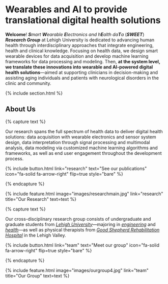 ---
---

# Wearables and AI to provide translational digital health solutions

**Welcome**! _**S**mart **W**earable **E**lectronics and h**E**alth da**T**a_ (**_SWEET_**) **_Research Group_** at Lehigh University is dedicated to advancing human health through interdisciplinary approaches that integrate engineering, health and clinical knowledge. Focusing on health data, we design smart wearable devices for data acquisition and develop machine learning frameworks for data processing and modeling. Then, **at the system level, we translate these innovations into wearable and AI-powered digital health solutions**—aimed at supporting clinicians in decision-making and assisting aging individuals and patients with neurological disorders in the clinic and community. 

{% include section.html %}

## About Us

{% capture text %}

Our research spans the full spectrum of health data to deliver digital health solutions: data acquisition with wearable electronics and sensor system design, data interpretation through signal processing and multimodal analysis, data modeling via customized machine learning algorithms and frameworks, as well as end user engagement throughout the development process.

{%
  include button.html
  link="research"
  text="See our publications"
  icon="fa-solid fa-arrow-right"
  flip=true
  style="bare"
%}

{% endcapture %}

{%
  include feature.html
  image="images/researchmain.jpg"
  link="research"
  title="Our Research"
  text=text
%}

<!-- {% capture text %}

Lorem ipsum dolor sit amet, consectetur adipiscing elit, sed do eiusmod tempor incididunt ut labore et dolore magna aliqua.

{%
  include button.html
  link="projects"
  text="Browse our projects"
  icon="fa-solid fa-arrow-right"
  flip=true
  style="bare"
%}

{% endcapture %}

{%
  include feature.html
  image="images/photo.jpg"
  link="projects"
  title="Our Projects"
  flip=true
  style="bare"
  text=text
%} -->

{% capture text %}

Our cross-disciplinary research group consists of undergraduate and graduate students from _[Lehigh University](https://www2.lehigh.edu/)_—majoring in _[engineering](https://engineering.lehigh.edu/)_ and _[health](https://health.lehigh.edu/)_—as well as physical therapists from _[Good Shepherd Rehabilitation Hospital](https://www.goodshepherdrehab.org/location/good-shepherd-rehabilitation-hospital/)_ in the Lehigh Valley.

{%
  include button.html
  link="team"
  text="Meet our group"
  icon="fa-solid fa-arrow-right"
  flip=true
  style="bare"
%}

{% endcapture %}

{%
  include feature.html
  image="images/ourgroup4.jpg"
  link="team"
  title="Our Group"
  text=text
%}
